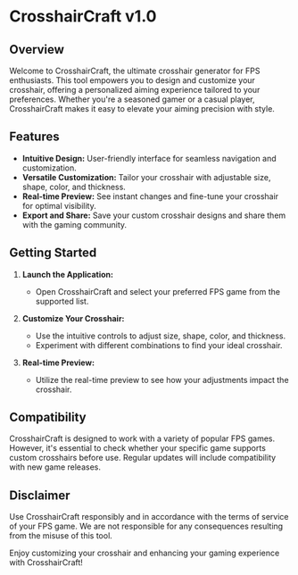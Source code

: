# CrosshairCraft v1.0

## Overview

Welcome to CrosshairCraft, the ultimate crosshair generator for FPS enthusiasts. This tool empowers you to design and customize your crosshair, offering a personalized aiming experience tailored to your preferences. Whether you're a seasoned gamer or a casual player, CrosshairCraft makes it easy to elevate your aiming precision with style.

## Features

- **Intuitive Design:** User-friendly interface for seamless navigation and customization.
- **Versatile Customization:** Tailor your crosshair with adjustable size, shape, color, and thickness.
- **Real-time Preview:** See instant changes and fine-tune your crosshair for optimal visibility.
- **Export and Share:** Save your custom crosshair designs and share them with the gaming community.

## Getting Started

1. **Launch the Application:**
   - Open CrosshairCraft and select your preferred FPS game from the supported list.

2. **Customize Your Crosshair:**
   - Use the intuitive controls to adjust size, shape, color, and thickness.
   - Experiment with different combinations to find your ideal crosshair.

3. **Real-time Preview:**
   - Utilize the real-time preview to see how your adjustments impact the crosshair.


## Compatibility

CrosshairCraft is designed to work with a variety of popular FPS games. However, it's essential to check whether your specific game supports custom crosshairs before use. Regular updates will include compatibility with new game releases.


## Disclaimer

Use CrosshairCraft responsibly and in accordance with the terms of service of your FPS game. We are not responsible for any consequences resulting from the misuse of this tool.

Enjoy customizing your crosshair and enhancing your gaming experience with CrosshairCraft!
